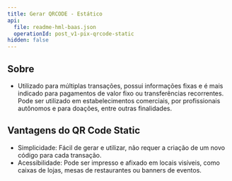```yaml
---
title: Gerar QRCODE - Estático
api:
  file: readme-hml-baas.json
  operationId: post_v1-pix-qrcode-static
hidden: false
---
```

## Sobre

* Utilizado para múltiplas transações, possui informações fixas e é mais indicado para pagamentos de valor fixo ou transferências recorrentes. Pode ser utilizado em estabelecimentos comerciais, por profissionais autônomos e para doações, entre outras finalidades.

## Vantagens do QR Code Static

* Simplicidade: Fácil de gerar e utilizar, não requer a criação de um novo código para cada transação.
* Acessibilidade: Pode ser impresso e afixado em locais visíveis, como caixas de lojas, mesas de restaurantes ou banners de eventos.

#